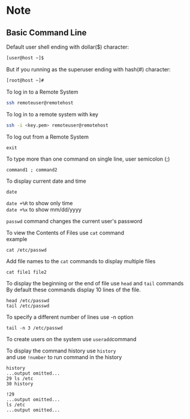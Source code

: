 # Note
## Basic Command Line

Default user shell ending with dollar($) character: <br>
```bash
[user@host ~]$
```
But if you running as the superuser ending with hash(#) character: <br>
```bash
[root@host ~]#
```
To log in to a Remote System <br>
```bash
ssh remoteuser@remotehost
```
To log in to a remote system with key <br>
```bash
ssh -i <key.pem> remoteuser@remotehost
```
To log out from a Remote System <br>
```
exit
```
To type more than one command on single line, user semicolon (;) <br>
```
command1 ; command2
```
To display current date and time <br>
```
date
```
`date +%R` to show only time <br>
`date +%x` to show mm/dd/yyyy <br>

`passwd` command changes the current user's password <br>

To view the Contents of Files use `cat` command <br>
example <br>
```
cat /etc/passwd
```

Add file names to the `cat` commands to display multiple files <br>
```
cat file1 file2
```

To display the beginning or the end of file use `head` and `tail` commands <br>
By default these commands display 10 lines of the file. <br>
```
head /etc/passwd
tail /etc/passwd
```
To specify a different number of lines use -n option <br>
```
tail -n 3 /etc/passwd
```
To create users on the system use `useradd`command <br>

To display the command history use `history` <br>
and use `!number` to run command in the history <br>
```
history
...output omitted...
29 ls /etc
30 history

!29
...output omitted...
ls /etc
...output omitted...
```

